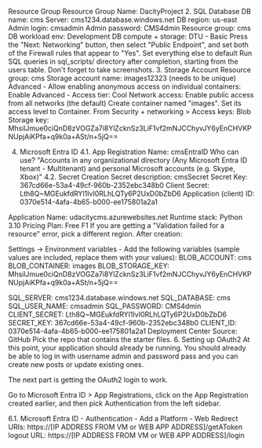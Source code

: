 Resource Group
Resource Group Name: DacityProject
2. SQL Database
DB name: cms
Server: cms1234.database.windows.net
DB region: us-east
Admin login: cmsadmin
Admin password: CMS4dmin
Resource group: cms
DB workload env: Development
DB compute + storage: DTU - Basic
Press the "Next: Networking" button, then select "Public Endpoint", and set both of the Firewall rules that appear to "Yes".
Set everything else to default
Run SQL queries in sql_scripts/ directory after completion, starting from the users table. Don't forget to take screenshots.
3. Storage Account
Resource group: cms
Storage account name: images12323 (needs to be unique)
Advanced - Allow enabling anonymous access on individual containers: Enable
Advanced - Access tier: Cool
Network access: Enable public access from all networks (the default)
Create container named "images". Set its access level to Container.
From Security + networking > Access keys:
Blob Storage key: MhsilJmue0ciQnD8zVOGZa7i8YlZcknSz3LiF1vf2mNJCChyvJY6yEnCHVKPNUpjAiKPfa+q9k0a+ASt/n+5jQ==

4. Microsoft Entra ID
4.1. App Registration
Name: cmsEntraID
Who can use? "Accounts in any organizational directory (Any Microsoft Entra ID tenant - Multitenant) and personal Microsoft accounts (e.g. Skype, Xbox)"
4.2. Secret Creation
Secret description: cmsSecret
Secret Key: 367cd66e-53a4-49cf-960b-2352ebc348b0
Client Secret: Lth8Q~MGEukfdRYl1IvI0RLhLQTy6P2UxD0bZbD6
Application (client) ID: 0370e514-4afa-4b65-b000-ee175801a2a1

Application
Name: udacitycms.azurewebsites.net
Runtime stack: Python 3.10
Pricing Plan: Free F1
If you are getting a "Validation failed for a resource" error, pick a different region.
After creation:

Settings -> Environment variables - Add the following variables (sample values are included, replace them with your values):
BLOB_ACCOUNT: cms
BLOB_CONTAINER: images
BLOB_STORAGE_KEY: MhsilJmue0ciQnD8zVOGZa7i8YlZcknSz3LiF1vf2mNJCChyvJY6yEnCHVKPNUpjAiKPfa+q9k0a+ASt/n+5jQ==

SQL_SERVER: cms1234.database.windows.net
SQL_DATABASE: cms
SQL_USER_NAME: cmsadmin
SQL_PASSWORD: CMS4dmin
CLIENT_SECRET: Lth8Q~MGEukfdRYl1IvI0RLhLQTy6P2UxD0bZbD6
SECRET_KEY: 367cd66e-53a4-49cf-960b-2352ebc348b0
CLIENT_ID: 0370e514-4afa-4b65-b000-ee175801a2a1
Deployment Center
Source: GitHub
Pick the repo that contains the starter files.
6. Setting up OAuth2
At this point, your application should already be running. You should already be able to log in with username admin and password pass and you can create new posts or update existing ones.

The next part is getting the OAuth2 login to work.

Go to Microsoft Entra ID > App Registrations, click on the App Registration created earlier, and then pick Authentication from the left sidebar.

6.1. Microsoft Entra ID - Authentication - Add a Platform - Web
Redirect URIs: https://[IP ADDRESS FROM VM or WEB APP ADDRESS]/getAToken
logout URL: https://[IP ADDRESS FROM VM or WEB APP ADDRESS]/login
